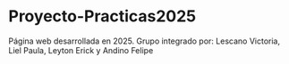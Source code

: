 # Proyecto-Practicas2025
Página web desarrollada en 2025. Grupo integrado por: Lescano Victoria, Liel Paula, Leyton Erick y Andino Felipe
